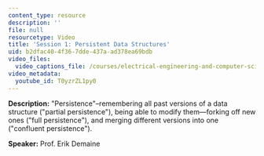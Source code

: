 ```yaml
---
content_type: resource
description: ''
file: null
resourcetype: Video
title: 'Session 1: Persistent Data Structures'
uid: b2dfac40-4f36-7dde-437a-ad378ea69bdb
video_files:
  video_captions_file: /courses/electrical-engineering-and-computer-science/6-851-advanced-data-structures-spring-2012/lecture-videos/session-1-persistent-data-structures/T0yzrZL1py0.vtt
video_metadata:
  youtube_id: T0yzrZL1py0
---
```


**Description:** "Persistence"–remembering all past versions of a data structure ("partial persistence"), being able to modify them—forking off new ones ("full persistence"), and merging different versions into one ("confluent persistence").

**Speaker:** Prof. Erik Demaine